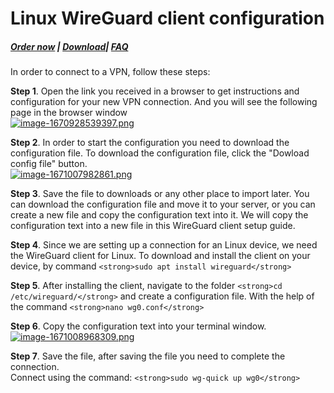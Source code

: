 # Linux WireGuard client configuration

##### [Order now](https://panel.puqcloud.com/index.php?rp=/store/puqvpn) | [Download](https://download.puqcloud.com/cp/puqvpncp/)| [FAQ](https://faq.puqcloud.com)

In order to connect to a VPN, follow these steps:

**Step 1**. Open the link you received in a browser to get instructions and configuration for your new VPN connection. And you will see the following page in the browser window  
    [![image-1670928539397.png](https://doc.puq.info/uploads/images/gallery/2022-12/scaled-1680-/image-1670928539397.png)](https://doc.puq.info/uploads/images/gallery/2022-12/image-1670928539397.png)
    
**Step 2**. In order to start the configuration you need to download the configuration file. To download the configuration file, click the "Dowload config file" button.  
    [![image-1671007982861.png](https://doc.puq.info/uploads/images/gallery/2022-12/scaled-1680-/image-1671007982861.png)](https://doc.puq.info/uploads/images/gallery/2022-12/image-1671007982861.png)
    
**Step 3**. Save the file to downloads or any other place to import later. You can download the configuration file and move it to your server, or you can create a new file and copy the configuration text into it. We will copy the configuration text into a new file in this WireGuard client setup guide.

**Step 4**. Since we are setting up a connection for an Linux device, we need the WireGuard client for Linux. To download and install the client on your device, by command `<strong>sudo apt install wireguard</strong>`

**Step 5**. After installing the client, navigate to the folder `<strong>cd /etc/wireguard/</strong>` and create a configuration file. With the help of the command `<strong>nano wg0.conf</strong>`

**Step 6**. Copy the configuration text into your terminal window.  
    [![image-1671008968309.png](https://doc.puq.info/uploads/images/gallery/2022-12/scaled-1680-/image-1671008968309.png)](https://doc.puq.info/uploads/images/gallery/2022-12/image-1671008968309.png)
    
**Step 7**. Save the file, after saving the file you need to complete the connection.   
    Connect using the command: `<strong>sudo wg-quick up wg0</strong>`
